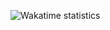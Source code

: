 ![Wakatime statistics](https://github-readme-stats.vercel.app/api/wakatime?username=microcoded&theme=dracula)
